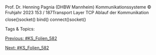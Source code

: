 Prof. Dr. Henning Pagnia (DHBW Mannheim) Kommunikationssysteme © Fruhjahr 2023 153 / 187Transport Layer TCP
Ablauf der Kommunikation
close()socket()
bind()
connect()socket()

   Tags & Topics:
   

[Previous: #KS_Folien_582](KS_Folien_582.md)

[Next: #KS_Folien_582](KS_Folien_582.md)